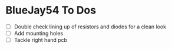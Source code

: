 # BlueJay54 To Dos

- [ ] Double check lining up of resistors and diodes for a clean look
- [ ] Add mounting holes
- [ ] Tackle right hand pcb